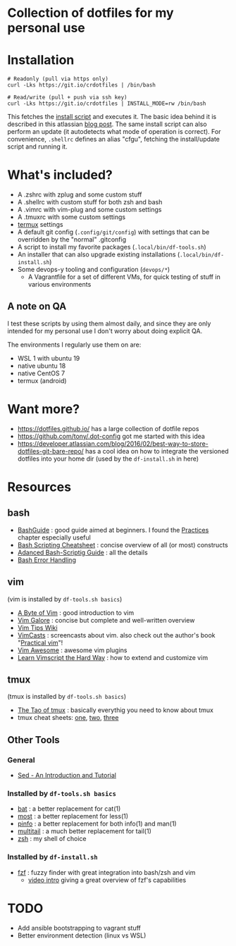 # Collection of dotfiles for my personal use

# Installation

```
# Readonly (pull via https only)
curl -Lks https://git.io/crdotfiles | /bin/bash

# Read/write (pull + push via ssh key)
curl -Lks https://git.io/crdotfiles | INSTALL_MODE=rw /bin/bash 
```

This fetches the [install script](.local/bin/df-install.sh) and executes it. 
The basic idea behind it is described in this atlassian 
[blog post](https://developer.atlassian.com/blog/2016/02/best-way-to-store-dotfiles-git-bare-repo/).
The same install script can also perform an update (it autodetects what mode of 
operation is correct). For convenience, `.shellrc` defines an alias "cfgu", 
fetching the install/update script and running it. 


# What's included?

* A .zshrc with zplug and some custom stuff
* A .shellrc with custom stuff for both zsh and bash
* A .vimrc with vim-plug and some custom settings
* A .tmuxrc with some custom settings
* [termux](https://wiki.termux.com/wiki/Main_Page) settings
* A default git config (`.config/git/config`) with settings that can be overridden by the "normal" .gitconfig
* A script to install my favorite packages (`.local/bin/df-tools.sh`)
* An installer that can also upgrade existing installations (`.local/bin/df-install.sh`)
* Some devops-y tooling and configuration (`devops/*`)
  * A Vagrantfile for a set of different VMs, for quick testing of stuff in various environments

## A note on QA

I test these scripts by using them almost daily, and since they are only intended
for my personal use I don't worry about doing explicit QA.

The environments I regularly use them on are:

* WSL 1 with ubuntu 19
* native ubuntu 18
* native CentOS 7
* termux (android)


# Want more?

* https://dotfiles.github.io/ has a large collection of dotfile repos
* https://github.com/tony/.dot-config got me started with this idea
* https://developer.atlassian.com/blog/2016/02/best-way-to-store-dotfiles-git-bare-repo/ has a cool idea on how to integrate the versioned dotfiles into your home dir (used by the `df-install.sh` in here)

# Resources

## bash

* [BashGuide](http://mywiki.wooledge.org/BashGuide) : good guide aimed at beginners. I found the [Practices](http://mywiki.wooledge.org/BashGuide/Practices) chapter especially useful
* [Bash Scripting Cheatsheet](https://devhints.io/bash) : concise overview of all (or most) constructs
* [Adanced Bash-Scriptig Guide](http://www.tldp.org/LDP/abs/html/) : all the details
* [Bash Error Handling](https://linuxhint.com/bash_error_handling/)

## vim

(vim is installed by `df-tools.sh basics`)

* [A Byte of Vim](https://vim.swaroopch.com/) : good introduction to vim
* [Vim Galore](https://github.com/mhinz/vim-galore#readme) : concise but complete and well-written overview
* [Vim Tips Wiki](https://vim.fandom.com/wiki/Vim_Tips_Wiki)
* [VimCasts](http://vimcasts.org/) : screencasts about vim. also check out the author's book "[Practical vim](https://pragprog.com/book/dnvim2/practical-vim-second-edition)"!
* [Vim Awesome](https://vimawesome.com/) : awesome vim plugins
* [Learn Vimscript the Hard Way](https://learnvimscriptthehardway.stevelosh.com/) : how to extend and customize vim

## tmux

(tmux is installed by `df-tools.sh basics`)

* [The Tao of tmux](https://leanpub.com/the-tao-of-tmux/read) : basically everythig you need to know about tmux
* tmux cheat sheets: [one](https://gist.github.com/MohamedAlaa/2961058), [two](http://atkinsam.com/documents/tmux.pdf), [three](https://www.cheatography.com/thecultofkaos/cheat-sheets/tmux-basics/)

## Other Tools

### General

* [Sed - An Introduction and Tutorial](http://www.grymoire.com/Unix/Sed.html)

### Installed by `df-tools.sh basics`

* [bat](https://github.com/sharkdp/bat) : a better replacement for cat(1)
* [most](https://linux.die.net/man/1/most) : a better replacement for less(1)
* [pinfo](https://linux.die.net/man/1/pinfo) : a better replacement for both info(1) and man(1)
* [multitail](https://www.vanheusden.com/multitail/) : a much better replacement for tail(1)
* [zsh](https://en.m.wikipedia.org/wiki/Z_shell) : my shell of choice

### Installed by `df-install.sh`

* [fzf](https://github.com/junegunn/fzf) : fuzzy finder with great integration into bash/zsh and vim
  * [video intro](https://www.youtube.com/watch?v=qgG5Jhi_Els) giving a great overview of fzf's capabilities


# TODO

* Add ansible bootstrapping to vagrant stuff
* Better environment detection (linux vs WSL)


